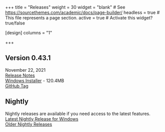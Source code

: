 +++
title = "Releases"
weight = 30
widget = "blank"  # See https://sourcethemes.com/academic/docs/page-builder/
headless = true  # This file represents a page section.
active = true  # Activate this widget? true/false

[design]
columns = "1"

+++

<a name="releases"></a>

## Version 0.43.1
November 22, 2021<br>
[Release Notes](docs/releases/ver_0_43_1/)<br>
[Windows Installer](setup/BeefSetup_0_43_1.exe) - 120.4MB<br>
[GitHub Tag](https://github.com/beefytech/Beef/tree/0.43.1)

## Nightly
Nightly releases are available if you need access to the latest features.<br>
[Latest Nightly Release for Windows](https://nightly.beeflang.org/BeefSetup.exe)<br>
[Older Nightly Releases](https://nightly.beeflang.org/index.html)